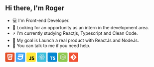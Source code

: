 ## Hi there, I'm Roger

- :computer: I'm Front-end Developer.
- :eyes: Looking for an opportunity as an intern in the development area.
- :zap: I'm currently studying Reactjs, Typescript and Clean Code.
- :rocket: My goal is Launch a real product with ReactJs and NodeJs.
- 💬 You can talk to me if you need help.

<p align="left">
  <img src="assets/html5.svg" width="30" height="30"/>
  <img src="assets/css3.svg" width="30" height="30"/>
  <img src="assets/javascript.svg" width="30" height="30"/>
  <img src="assets/reactjs.svg" width="30" height="30"/>
  <img src="assets/typescript.svg" width="30" height="30"/>
  <img src="assets/node.svg" width="30" height="30"/>
  <img src="assets/git.svg" width="30" height="30"/>
</p>

